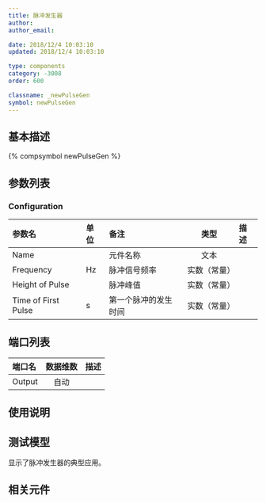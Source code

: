 ```yaml
---
title: 脉冲发生器
author: 
author_email:

date: 2018/12/4 10:03:10
updated: 2018/12/4 10:03:10

type: components
category: -3008
order: 600

classname: _newPulseGen
symbol: newPulseGen
---
```

## 基本描述
{% compsymbol newPulseGen %}

## 参数列表
### Configuration
| 参数名 | 单位 | 备注 | 类型 | 描述 |
| :--- | :--- | :--- | :--: | :--- |
| Name |  | 元件名称 | 文本 |  |
| Frequency | Hz | 脉冲信号频率 | 实数（常量） |  |
| Height of Pulse |  | 脉冲峰值 | 实数（常量） |  |
| Time of First Pulse | s | 第一个脉冲的发生时间 | 实数（常量） |  |


## 端口列表

| 端口名 | 数据维数 | 描述 |
| :--- | :--:  | :--- |
| Output | 自动 | |                   

## 使用说明


## 测试模型
[<test name>](<test link>)显示了脉冲发生器的典型应用。

## 相关元件


